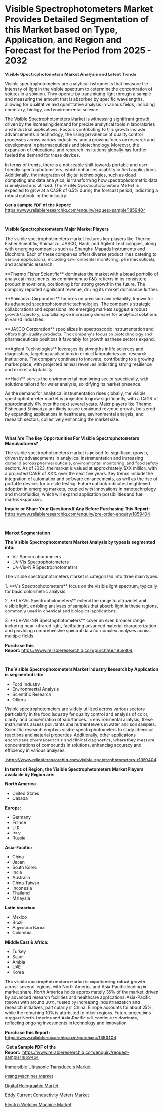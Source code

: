 <p><h1>Visible Spectrophotometers Market Provides Detailed Segmentation of this Market based on Type, Application, and Region and Forecast for the Period from 2025 - 2032</h1></p><p><strong>Visible Spectrophotometers Market Analysis and Latest Trends</strong></p>
<p><p>Visible spectrophotometers are analytical instruments that measure the intensity of light in the visible spectrum to determine the concentration of solutes in a solution. They operate by transmitting light through a sample and measuring the amount that is absorbed by specific wavelengths, allowing for qualitative and quantitative analysis in various fields, including chemistry, biology, and environmental science.</p><p>The Visible Spectrophotometers Market is witnessing significant growth, driven by the increasing demand for precise analytical tools in laboratories and industrial applications. Factors contributing to this growth include advancements in technology, the rising prevalence of quality control processes across various industries, and a growing focus on research and development in pharmaceuticals and biotechnology. Moreover, the expansion of educational and research institutions globally has further fueled the demand for these devices.</p><p>In terms of trends, there is a noticeable shift towards portable and user-friendly spectrophotometers, which enhances usability in field applications. Additionally, the integration of digital technologies, such as cloud computing and data analytics, is transforming how spectrophotometric data is analyzed and utilized. The Visible Spectrophotometers Market is expected to grow at a CAGR of 6.5% during the forecast period, indicating a robust outlook for the industry.</p></p>
<p><strong>Get a Sample PDF of the Report:&nbsp;</strong> <a href="https://www.reliableresearchiq.com/enquiry/request-sample/1859404?utm_campaign=1129&utm_medium=2&utm_source=Github&utm_content=ia&utm_term=08042025&utm_id=visible-spectrophotometers">https://www.reliableresearchiq.com/enquiry/request-sample/1859404</a></p>
<p>&nbsp;</p>
<p><strong>Visible Spectrophotometers Major Market Players</strong></p>
<p><p>The visible spectrophotometers market features key players like Thermo Fisher Scientific, Shimadzu, JASCO, Hach, and Agilent Technologies, along with emerging companies such as Shanghai Mapada Instruments and Biochrom. Each of these companies offers diverse product lines catering to various applications, including environmental monitoring, pharmaceuticals, and academic research.</p><p>**Thermo Fisher Scientific** dominates the market with a broad portfolio of analytical instruments. Its commitment to R&D reflects in its consistent product innovations, positioning it for strong growth in the future. The company reported significant revenue, driving its market dominance further.</p><p>**Shimadzu Corporation** focuses on precision and reliability, known for its advanced spectrophotometric technologies. The company's strategic collaborations and expansions into emerging markets suggest a robust growth trajectory, capitalizing on increasing demand for analytical solutions in varied industries.</p><p>**JASCO Corporation** specializes in spectroscopic instrumentation and offers high-quality products. The company's focus on biotechnology and pharmaceuticals positions it favorably for growth as these sectors expand.</p><p>**Agilent Technologies** leverages its strengths in life sciences and diagnostics, targeting applications in clinical laboratories and research institutions. The company continues to innovate, contributing to a growing market place, with projected annual revenues indicating strong resilience and market adaptability.</p><p>**Hach** serves the environmental monitoring sector specifically, with solutions tailored for water analysis, solidifying its market presence.</p><p>As the demand for analytical instrumentation rises globally, the visible spectrophotometer market is projected to grow significantly, with a CAGR of approximately 6% over the next several years. Major players like Thermo Fisher and Shimadzu are likely to see continued revenue growth, bolstered by expanding applications in healthcare, environmental analysis, and research sectors, collectively enhancing the market size.</p></p>
<p>&nbsp;</p>
<p><strong>What Are The Key Opportunities For Visible Spectrophotometers Manufacturers?</strong></p>
<p><p>The visible spectrophotometers market is poised for significant growth, driven by advancements in analytical instrumentation and increasing demand across pharmaceuticals, environmental monitoring, and food safety sectors. As of 2023, the market is valued at approximately $XX million, with a projected CAGR of XX% over the next five years. Key trends include the integration of automation and software enhancements, as well as the rise of portable devices for on-site testing. Future outlook indicates heightened adoption in emerging markets, coupled with innovations in nanotechnology and microfluidics, which will expand application possibilities and fuel market expansion.</p></p>
<p><strong>Inquire or Share Your Questions If Any Before Purchasing This Report:</strong> <a href="https://www.reliableresearchiq.com/enquiry/pre-order-enquiry/1859404?utm_campaign=1129&utm_medium=2&utm_source=Github&utm_content=ia&utm_term=08042025&utm_id=visible-spectrophotometers">https://www.reliableresearchiq.com/enquiry/pre-order-enquiry/1859404</a></p>
<p>&nbsp;</p>
<p><strong>Market Segmentation</strong></p>
<p><strong>The Visible Spectrophotometers Market Analysis by types is segmented into:</strong></p>
<p><ul><li>Vis Spectrophotometers</li><li>UV-Vis Spectrophotometers</li><li>UV-Vis-NIR Spectrophotometers</li></ul></p>
<p><p>The visible spectrophotometers market is categorized into three main types: </p><p>1. **Vis Spectrophotometers** focus on the visible light spectrum, typically for basic colorimetric analysis.</p><p>   </p><p>2. **UV-Vis Spectrophotometers** extend the range to ultraviolet and visible light, enabling analyses of samples that absorb light in these regions, commonly used in chemical and biological applications. </p><p>3. **UV-Vis-NIR Spectrophotometers** cover an even broader range, including near-infrared light, facilitating advanced material characterization and providing comprehensive spectral data for complex analyses across multiple fields.</p></p>
<p><strong>Purchase this Report:&nbsp;</strong><a href="https://www.reliableresearchiq.com/purchase/1859404?utm_campaign=1129&utm_medium=2&utm_source=Github&utm_content=ia&utm_term=08042025&utm_id=visible-spectrophotometers">https://www.reliableresearchiq.com/purchase/1859404</a></p>
<p>&nbsp;</p>
<p><strong>The Visible Spectrophotometers Market Industry Research by Application is segmented into:</strong></p>
<p><ul><li>Food Industry</li><li>Environmental Analysis</li><li>Scientific Research</li><li>Others</li></ul></p>
<p><p>Visible spectrophotometers are widely utilized across various sectors, particularly in the food industry for quality control and analysis of color, clarity, and concentration of substances. In environmental analysis, these instruments assess pollutants and nutrient levels in water and soil samples. Scientific research employs visible spectrophotometers to study chemical reactions and material properties. Additionally, other applications encompass pharmaceuticals and clinical diagnostics, where they measure concentrations of compounds in solutions, enhancing accuracy and efficiency in various analyses.</p></p>
<p><a href="https://www.reliableresearchiq.com/visible-spectrophotometers-r1859404?utm_campaign=1129&utm_medium=2&utm_source=Github&utm_content=ia&utm_term=08042025&utm_id=visible-spectrophotometers">&nbsp;https://www.reliableresearchiq.com/visible-spectrophotometers-r1859404</a></p>
<p><strong>In terms of Region, the Visible Spectrophotometers Market Players available by Region are:</strong></p>
<p>
    <p> <strong> North America: </strong>
        <ul>
            <li>United States</li>
            <li>Canada</li>
        </ul>
        </p> 
    <p> <strong> Europe: </strong>
        <ul>
            <li>Germany</li>
            <li>France</li>
            <li>U.K.</li>
            <li>Italy</li>
            <li>Russia</li>
        </ul>
        </p> 
    <p> <strong> Asia-Pacific: </strong>
        <ul>
            <li>China</li>
            <li>Japan</li>
            <li>South Korea</li>
            <li>India</li>
            <li>Australia</li>
            <li>China Taiwan</li>
            <li>Indonesia</li>
            <li>Thailand</li>
            <li>Malaysia</li>
        </ul>
        </p> 
    <p> <strong> Latin America: </strong>
        <ul>
            <li>Mexico</li>
            <li>Brazil</li>
            <li>Argentina Korea</li>
            <li>Colombia</li>
        </ul>
        </p> 
    <p> <strong> Middle East & Africa: </strong>
        <ul>
            <li>Turkey</li>
            <li>Saudi</li>
            <li>Arabia</li>
            <li>UAE</li>
            <li>Korea</li>
        </ul>
    </p>
    </p>
<p><p>The visible spectrophotometers market is experiencing robust growth across several regions, with North America and Asia-Pacific leading in market share. North America holds approximately 35% of the market, driven by advanced research facilities and healthcare applications. Asia-Pacific follows with around 30%, fueled by increasing industrialization and research initiatives, particularly in China. Europe accounts for about 25%, while the remaining 10% is attributed to other regions. Future projections suggest North America and Asia-Pacific will continue to dominate, reflecting ongoing investments in technology and innovation.</p></p>
<p><strong>Purchase this Report: </strong><a href="https://www.reliableresearchiq.com/purchase/1859404?utm_campaign=1129&utm_medium=2&utm_source=Github&utm_content=ia&utm_term=08042025&utm_id=visible-spectrophotometers">https://www.reliableresearchiq.com/purchase/1859404</a></p>
<p>&nbsp;<strong>Get a Sample PDF of the Report:&nbsp;&nbsp;</strong><a href="https://www.reliableresearchiq.com/enquiry/request-sample/1859404?utm_campaign=1129&utm_medium=2&utm_source=Github&utm_content=ia&utm_term=08042025&utm_id=visible-spectrophotometers">https://www.reliableresearchiq.com/enquiry/request-sample/1859404</a></p>
<p><strong></strong></p>
<p><p><a href="https://github.com/trenkkwasek84/Market-Research-Report-List-1/blob/main/immersible-ultrasonic-transducers-market.md?utm_campaign=1129&utm_medium=2&utm_source=Github&utm_content=ia&utm_term=08042025&utm_id=visible-spectrophotometers">Immersible Ultrasonic Transducers Market</a></p><p><a href="https://github.com/sulvantomppa/Market-Research-Report-List-1/blob/main/pilling-machines-market.md?utm_campaign=1129&utm_medium=2&utm_source=Github&utm_content=ia&utm_term=08042025&utm_id=visible-spectrophotometers">Pilling Machines Market</a></p><p><a href="https://github.com/snapetylerho/Market-Research-Report-List-1/blob/main/digital-holographic-market.md?utm_campaign=1129&utm_medium=2&utm_source=Github&utm_content=ia&utm_term=08042025&utm_id=visible-spectrophotometers">Digital Holographic Market</a></p><p><a href="https://github.com/brinnoifon/Market-Research-Report-List-1/blob/main/eddy-current-conductivity-meters-market.md?utm_campaign=1129&utm_medium=2&utm_source=Github&utm_content=ia&utm_term=08042025&utm_id=visible-spectrophotometers">Eddy Current Conductivity Meters Market</a></p><p><a href="https://github.com/iwanesucices/Market-Research-Report-List-1/blob/main/electric-welding-machine-market.md?utm_campaign=1129&utm_medium=2&utm_source=Github&utm_content=ia&utm_term=08042025&utm_id=visible-spectrophotometers">Electric Welding Machine Market</a></p></p>